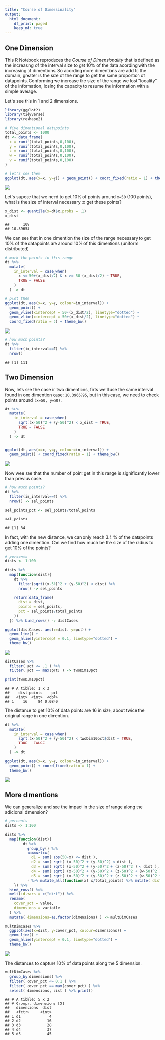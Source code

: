 ```yaml
---
title: "Course of Dimensinality"
output:
  html_document:
    df_print: paged
    keep_md: true
---
```


## One Dimension

This R Notebook reproduces the _Course of Dimensionality_ that is defined as the increasing of the interval size to get 10% of the data acording with the increasing of dimentions. So acording more dimentions are add to the domain, greater is the size of the range to get the same proportion of datapoints. Conforming we increase the size of the range we lost "locality" of the information, losing the capacity to resume the information with a simple average.

Let's see this in 1 and 2 dimensions.


```r
library(ggplot2)
library(tidyverse)
library(reshape2)
```


```r
# five dimentional datapoints
total_points <- 1000
dt <- data_frame(
  x = runif(total_points,0,100),
  y = runif(total_points,0,100),
  z = runif(total_points,0,100),
  w = runif(total_points,0,100),
  v = runif(total_points,0,100)
)

# let's see them
ggplot(dt, aes(x=x, y=y)) + geom_point() + coord_fixed(ratio = 1) + theme_bw()
```

![](Course_of_Dimensionality_files/figure-html/one_dim-1.png)<!-- -->

Let's supose that we need to get 10% of points around ```x=50``` (100 points), what is the size of interval necessary to get these points?


```r
x_dist <- quantile(x=dt$x,probs = .1)
x_dist
```

```
##      10% 
## 10.39658
```

We can see that in one dimention the size of the range necessary to get 10% of the datapoints are around 10% of this dimentions (uniform distributed)


```r
# mark the points in this range
dt %>%
  mutate(
    in_interval = case_when(
      x <= 50+(x_dist/2) & x >= 50-(x_dist/2) ~ TRUE,
      TRUE ~ FALSE
    )
  ) -> dt

# plot them
ggplot(dt, aes(x=x, y=y, colour=in_interval)) +
  geom_point() +
  geom_vline(xintercept = 50-(x_dist/2), linetype="dotted") +
  geom_vline(xintercept = 50+(x_dist/2), linetype="dotted") +
  coord_fixed(ratio = 1) + theme_bw()
```

![](Course_of_Dimensionality_files/figure-html/get10pct-1.png)<!-- -->

```r
# how much points?
dt %>%
  filter(in_interval==T) %>%
  nrow()
```

```
## [1] 111
```

## Two Dimension

Now, lets see the case in two dimentions, firts we'll use the same interval found in one dimention case: ``10.3965795``, but in this case, we need to check points around ```(x=50, y=50)```.


```r
dt %>%
  mutate(
    in_interval = case_when(
      sqrt((x-50)^2 + (y-50)^2) < x_dist ~ TRUE,
      TRUE ~ FALSE
    )
  ) -> dt
      

ggplot(dt, aes(x=x, y=y, colour=in_interval)) +
  geom_point() + coord_fixed(ratio = 1) + theme_bw()
```

![](Course_of_Dimensionality_files/figure-html/twodim-1.png)<!-- -->

Now wee see that the number of point get in this range is significantly lower than previus case.


```r
# how much points?
dt %>%
  filter(in_interval==T) %>%
  nrow() -> sel_points

sel_points_pct <- sel_points/total_points

sel_points
```

```
## [1] 34
```

In fact, with the new distance, we can only reach 3.4 % of the datapoints adding one dimention. Can we find how much be the size of the radius to get 10% of the points?


```r
# percents 
dists <- 1:100

dists %>%
  map(function(dist){
    dt %>%
      filter(sqrt((x-50)^2 + (y-50)^2) < dist) %>%
      nrow() -> sel_points
    
    return(data_frame(
      dist = dist,
      points = sel_points,
      pct = sel_points/total_points
    ))
  }) %>% bind_rows() -> distCases

ggplot(distCases, aes(x=dist, y=pct)) +
  geom_line() +
  geom_hline(yintercept = 0.1, linetype="dotted") + 
  theme_bw()
```

![](Course_of_Dimensionality_files/figure-html/coverageTwoDim-1.png)<!-- -->

```r
distCases %>%
  filter( pct <= .1 ) %>%
  filter( pct == max(pct) ) -> twoDim10pct

print(twoDim10pct)
```

```
## # A tibble: 1 x 3
##    dist points    pct
##   <int>  <int>  <dbl>
## 1    16     84 0.0840
```

The distance to get 10% of data points are 16 in size, about twice the original range in one dimention.


```r
dt %>%
  mutate(
    in_interval = case_when(
      sqrt((x-50)^2 + (y-50)^2) < twoDim10pct$dist ~ TRUE,
      TRUE ~ FALSE
    )
  ) -> dt

ggplot(dt, aes(x=x, y=y, colour=in_interval)) +
  geom_point() + coord_fixed(ratio = 1) +
  theme_bw()
```

![](Course_of_Dimensionality_files/figure-html/twoDim20Pct-1.png)<!-- -->

## More dimentions

We can generalize and see the impact in the size of range along the adicional dimension?


```r
# percents 
dists <- 1:100

dists %>%
  map(function(dist){
        dt %>% 
          group_by() %>%
          summarise(
            d1 = sum( abs(50-x) <= dist ),
            d2 = sum( sqrt( (x-50)^2 + (y-50)^2) < dist ),
            d3 = sum( sqrt( (x-50)^2 + (y-50)^2 + (z-50)^2 ) < dist ),
            d4 = sum( sqrt( (x-50)^2 + (y-50)^2 + (z-50)^2 + (w-50)^2 ) < dist ),
            d5 = sum( sqrt( (x-50)^2 + (y-50)^2 + (z-50)^2 + (w-50)^2 + (v-50)^2 ) < dist )
          ) %>% mutate_all(function(x) x/total_points) %>% mutate( dist=dist )
    }) %>%
  bind_rows() %>% 
  melt(id.vars = c("dist")) %>%
  rename( 
    cover_pct = value,
    dimensions = variable
  ) %>%
  mutate( dimensions=as.factor(dimensions) ) -> multDimCases

multDimCases %>%
  ggplot(aes(x=dist, y=cover_pct, colour=dimensions)) +
  geom_line() +
  geom_hline(yintercept = 0.1, linetype="dotted") + 
  theme_bw() 
```

![](Course_of_Dimensionality_files/figure-html/aditionalDim-1.png)<!-- -->

The distances to capture 10% of data points along the 5 dimension.


```r
multDimCases %>% 
  group_by(dimensions) %>%
  filter( cover_pct <= 0.1 ) %>%
  filter( cover_pct == max(cover_pct) ) %>%
  select( dimensions, dist ) %>% print()
```

```
## # A tibble: 5 x 2
## # Groups: dimensions [5]
##   dimensions  dist
##   <fctr>     <int>
## 1 d1             4
## 2 d2            16
## 3 d3            28
## 4 d4            37
## 5 d5            45
```

